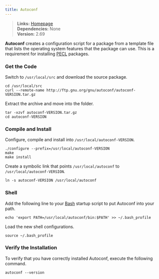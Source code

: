 ```yaml
---
title: Autoconf
---
```



> **Links:** [Homepage](http://www.gnu.org/software/autoconf/)  
> **Dependencies:** None  
> **Version:** <span id="version">2.69</span>


**Autoconf** creates a configuration script for a package from a template file that lists the operating system features that the package can use. This is a requirement for installing [PECL](http://pecl.php.net/) packages.


### Get the Code

Switch to `/usr/local/src` and download the source package.

	cd /usr/local/src
	curl --remote-name http://ftp.gnu.org/gnu/autoconf/autoconf-VERSION.tar.gz

Extract the archive and move into the folder.

	tar -xzvf autoconf-VERSION.tar.gz
	cd autoconf-VERSION


### Compile and Install

Configure, compile and install into `/usr/local/autoconf-VERSION`.

	./configure --prefix=/usr/local/autoconf-VERSION
	make
	make install

Create a symbolic link that points `/usr/local/autoconf` to `/usr/local/autoconf-VERSION`.

	ln -s autoconf-VERSION /usr/local/autoconf


### Shell

Add the following line to your [Bash](http://en.wikipedia.org/wiki/Bash_%28Unix_shell%29) startup script to put Autoconf into your path.

	echo 'export PATH=/usr/local/autoconf/bin:$PATH' >> ~/.bash_profile

Load the new shell configurations.

	source ~/.bash_profile


### Verify the Installation

To verify that you have correctly installed Autoconf, execute the following command.

	autoconf --version